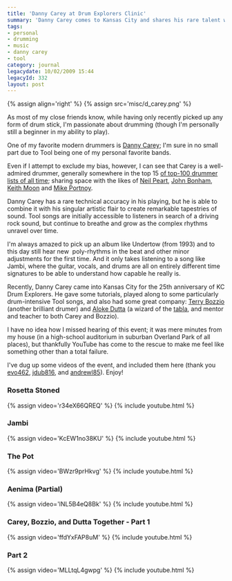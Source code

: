 ```yaml
---
title: 'Danny Carey at Drum Explorers Clinic'
summary: 'Danny Carey comes to Kansas City and shares his rare talent with an auditorium of drum geeks.'
tags:
- personal
- drumming
- music
- danny carey
- tool
category: journal
legacydate: 10/02/2009 15:44
legacyId: 332
layout: post
---
```


{% assign align='right' %}
{% assign src='misc/d_carey.png' %}

As most of my close friends know, while having only recently picked up any form of drum stick, I'm passionate about drumming (though I'm personally still a beginner in my ability to play).

One of my favorite modern drummers is [Danny Carey](http://en.wikipedia.org/wiki/Danny_Carey); I'm sure in no small part due to Tool being one of my personal favorite bands. 

Even if I attempt to exclude my bias, however, I can see that Carey is a well-admired drummer, generally somewhere in the top 15 [of top-100 drummer lists of all time](http://www.google.com/search?rlz=1C1GGLS_enUS344US344&amp;sourceid=chrome&amp;ie=UTF-8&amp;q=top+100+drummers); sharing space with the likes of [Neil Peart](http://en.wikipedia.org/wiki/Neil_Peart), [John Bonham](http://en.wikipedia.org/wiki/John_Bonham), [Keith Moon](http://en.wikipedia.org/wiki/Keith_Moon) and [Mike Portnoy](http://en.wikipedia.org/wiki/Mike_Portnoy).

Danny Carey has a rare technical accuracy in his playing, but he is able to combine it with his singular artistic flair to create remarkable tapestries of sound. Tool songs are initially accessible to listeners in search of a driving rock sound, but continue to breathe and grow as the complex rhythms unravel over time.

I'm always amazed to pick up an album like Undertow (from 1993) and to this day still hear new  poly-rhythms in the beat and other minor adjustments for the first time. And it only takes listening to a song like Jambi, where the guitar, vocals, and drums are all on entirely different time signatures to be able to understand how capable he really is.

Recently, Danny Carey came into Kansas City for the 25th anniversary of KC Drum Explorers. He gave some tutorials, played along to some particularly drum-intensive Tool songs, and also had some great company: [Terry Bozzio](http://en.wikipedia.org/wiki/Terry_Bozzio) (another brilliant drumer) and [Aloke Dutta](http://en.wikipedia.org/wiki/Aloke_Dutta) (a wizard of the [tabla](http://en.wikipedia.org/wiki/Tabla), and mentor and teacher to both Carey and Bozzio).

I have no idea how I missed hearing of this event; it was mere minutes from my house (in a high-school auditorium in suburban Overland Park of all places), but thankfully YouTube has come to the rescue to make me feel like something other than a total failure.

I've dug up some videos of the event, and included them here (thank you [evo462](http://www.youtube.com/user/evo462), [jdub816](http://www.youtube.com/user/jdub816), and [andrewl85](http://www.youtube.com/user/andrewl85)). Enjoy!

### Rosetta Stoned

{% assign video='r34eX66QREQ' %}
{% include youtube.html %}

### Jambi

{% assign video='KcEW1no38KU' %}
{% include youtube.html %}

### The Pot

{% assign video='BWzr9prHkvg' %}
{% include youtube.html %}

### Aenima (Partial)

{% assign video='lNL5B4eQ8Bk' %}
{% include youtube.html %}

### Carey, Bozzio, and Dutta Together - Part 1

{% assign video='ffdYxFAP8uM' %}
{% include youtube.html %}

### Part 2

{% assign video='MLLtqL4gwpg' %}
{% include youtube.html %}
